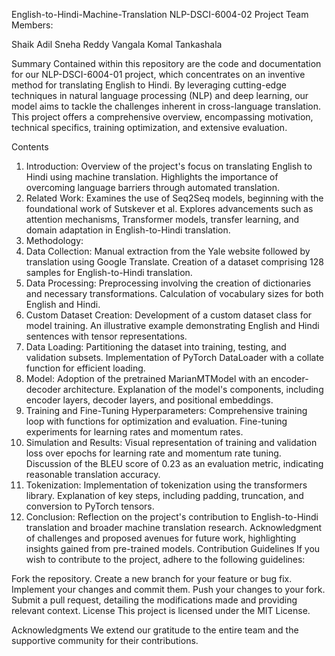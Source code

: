 English-to-Hindi-Machine-Translation
NLP-DSCI-6004-02 Project
Team Members:

Shaik Adil
Sneha Reddy Vangala
Komal Tankashala

Summary
Contained within this repository are the code and documentation for our NLP-DSCI-6004-01 project, which concentrates on an inventive method for translating English to Hindi. By leveraging cutting-edge techniques in natural language processing (NLP) and deep learning, our model aims to tackle the challenges inherent in cross-language translation. This project offers a comprehensive overview, encompassing motivation, technical specifics, training optimization, and extensive evaluation.

Contents
1. Introduction:
Overview of the project's focus on translating English to Hindi using machine translation.
Highlights the importance of overcoming language barriers through automated translation.
2. Related Work:
Examines the use of Seq2Seq models, beginning with the foundational work of Sutskever et al.
Explores advancements such as attention mechanisms, Transformer models, transfer learning, and domain adaptation in English-to-Hindi translation.
3. Methodology:
2. Data Collection:
Manual extraction from the Yale website followed by translation using Google Translate.
Creation of a dataset comprising 128 samples for English-to-Hindi translation.
3. Data Processing:
Preprocessing involving the creation of dictionaries and necessary transformations.
Calculation of vocabulary sizes for both English and Hindi.
4. Custom Dataset Creation:
Development of a custom dataset class for model training.
An illustrative example demonstrating English and Hindi sentences with tensor representations.
5. Data Loading:
Partitioning the dataset into training, testing, and validation subsets.
Implementation of PyTorch DataLoader with a collate function for efficient loading.
6. Model:
Adoption of the pretrained MarianMTModel with an encoder-decoder architecture.
Explanation of the model's components, including encoder layers, decoder layers, and positional embeddings.
7. Training and Fine-Tuning Hyperparameters:
Comprehensive training loop with functions for optimization and evaluation.
Fine-tuning experiments for learning rates and momentum rates.
8. Simulation and Results:
Visual representation of training and validation loss over epochs for learning rate and momentum rate tuning.
Discussion of the BLEU score of 0.23 as an evaluation metric, indicating reasonable translation accuracy.
9. Tokenization:
Implementation of tokenization using the transformers library.
Explanation of key steps, including padding, truncation, and conversion to PyTorch tensors.
10. Conclusion:
Reflection on the project's contribution to English-to-Hindi translation and broader machine translation research.
Acknowledgment of challenges and proposed avenues for future work, highlighting insights gained from pre-trained models.
Contribution Guidelines
If you wish to contribute to the project, adhere to the following guidelines:

Fork the repository.
Create a new branch for your feature or bug fix.
Implement your changes and commit them.
Push your changes to your fork.
Submit a pull request, detailing the modifications made and providing relevant context.
License
This project is licensed under the MIT License.

Acknowledgments
We extend our gratitude to the entire team and the supportive community for their contributions.
